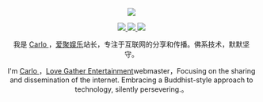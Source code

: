 <p align="center">
  <a href="https://github.com/a67793581">
    <img src="https://github-readme-stats.vercel.app/api?username=a67793581&count_private=true&show_icons=true&hide=contribs&include_all_commits=true" />
  </a>
</p>

<p align="center">
  <a href="https://aiju.fun/">
    <img src="https://img.shields.io/badge/web-%E7%88%B1%E8%81%9A%E5%A8%B1%E4%B9%90-5bc648?logo=Embarcadero&style=for-the-badge" />
  </a>
  <a href="http://wpa.qq.com/msgrd?v=3&uin=284474102&site=qq&menu=yes">
    <img src="https://img.shields.io/badge/QQ-284474102-5bc648?logo=Tencent%20QQ&style=for-the-badge" />
  </a>
  <a href="https://resume.aiju.fun/">
    <img src="https://img.shields.io/badge/EMail-284474102@qq.com-5bc648?logo=Mail%2ERu&style=for-the-badge" />
  </a>
</p>


<p align="center">我是 <a href="https://resume.aiju.fun/">Carlo <a>，<a href="https://aiju.fun/">爱聚娱乐<a>站长，专注于互联网的分享和传播。佛系技术，默默坚守。</p>
<p align="center">I'm <a href="https://resume.aiju.fun/">Carlo <a>，<a href="https://aiju.fun/">Love Gather Entertainment<a>webmaster，Focusing on the sharing and dissemination of the internet. Embracing a Buddhist-style approach to technology, silently persevering.。</p>
  
